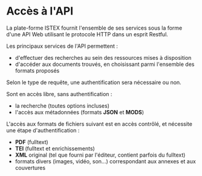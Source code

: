 # Accès à l'API

La plate-forme ISTEX fournit l'ensemble de ses services sous la forme d'une API Web utilisant le protocole HTTP dans un esprit Restful.

Les principaux services de l'API permettent :

* d'effectuer des recherches au sein des ressources mises à disposition
* d'accéder aux documents trouvés, en choisissant parmi l'ensemble des formats proposés

Selon le type de requête, une authentification sera nécessaire ou non.

Sont en accès libre, sans authentification :

* la recherche \(toutes options incluses\)
* l'accès aux métadonnées \(formats **JSON** et **MODS**\)

L'accès aux formats de fichiers suivant est en accès contrôlé, et nécessite une étape d'authentification :

* **PDF** \(fulltext\)
* **TEI** \(fulltext et enrichissements\)
* **XML** original \(tel que fourni par l'éditeur, contient parfois du fulltext\)
* formats divers \(images, vidéo, son...\) correspondant aux annexes et aux couvertures

 

